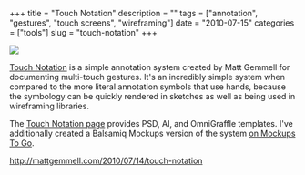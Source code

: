 +++
title = "Touch Notation"
description = ""
tags = ["annotation", "gestures", "touch screens", "wireframing"]
date = "2010-07-15"
categories = ["tools"]
slug = "touch-notation"
+++


<div class="tool-screenshot mb1"><a href="http://mattgemmell.com/2010/07/14/touch-notation"><img id='bluga-thumbnail-2771' class='bluga-thumbnail custom' src='http://media.konigi.com/bluga/
wt5230824d00b4f_custom.jpg'/></a></div><p><a href="http://mattgemmell.com/2010/07/14/touch-notation">Touch Notation</a> is a simple annotation system created by Matt Gemmell for documenting multi-touch gestures. It's an incredibly simple system when compared to the more literal annotation symbols that use hands, because the symbology can be quickly rendered in sketches as well as being used in wireframing libraries.</p>

<p>The <a href="http://mattgemmell.com/2010/07/14/touch-notation">Touch Notation page</a> provides PSD, AI, and OmniGraffle templates. I've additionally created a Balsamiq Mockups version of the system <a href="http://mockupstogo.net/touch-notation">on Mockups To Go</a>.</p>

  
<p><a href="http://mattgemmell.com/2010/07/14/touch-notation">http://mattgemmell.com/2010/07/14/touch-notation</a></p>
      
